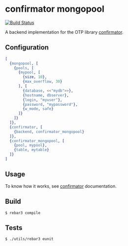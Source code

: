 confirmator mongopool
=====================

[![Build Status](https://travis-ci.org/hachreak/confirmator_mongopool.svg?branch=master)](https://travis-ci.org/hachreak/confirmator_mongopool)

A backend implementation for the OTP library
[confirmator](https://github.com/hachreak/confirmator).

Configuration
-------------

```erlang
[
  {mongopool, [
    {pools, [
      {mypool, [
        {size, 10},
        {max_overflow, 30}
      ], [
        {database, <<"mydb">>},
        {hostname, dbserver},
        {login, "myuser"},
        {password, "mypassword"},
        {w_mode, safe}
      ]}
    ]}
  ]},
  {confirmator, [
    {backend, confirmator_mongopool}
  ]},
  {confirmator_mongopool, [
    {pool, mypool},
    {table, mytable}
  ]}
]
```

Usage
-----

To know how it works, see
[confirmator](https://github.com/hachreak/confirmator) documentation.

Build
-----

    $ rebar3 compile

Tests
-----

    $ ./utils/rebar3 eunit
